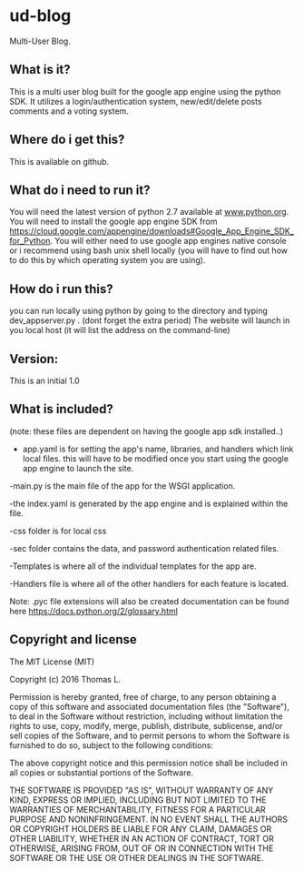 # ud-blog
Multi-User Blog.

What is it?
--------------
This is a multi user blog built for the google app engine using the python SDK. It utilizes a login/authentication system, new/edit/delete posts comments and a voting system. 

Where do i get this?
--------------
This is available on github.

What do i need to run it?
--------------
You will need the latest version of python 2.7 available at www.python.org.
You will need to install the google app engine SDK from https://cloud.google.com/appengine/downloads#Google_App_Engine_SDK_for_Python.
You will either need to use google app engines native console or i recommend using bash unix shell locally (you will have to find out how to do this by which operating system you are using).


How do i run this?
--------------
you can run locally using python by going to the directory and typing dev_appserver.py . (dont forget the extra period)
The website will launch in you local host (it will list the address on the command-line)


Version:
--------------
This is an initial 1.0

What is included?
--------------
(note: these files are dependent on having the google app sdk installed..)
- app.yaml is for setting the app's name, libraries, and handlers which link local files. this will have to be modified once you start using the google app engine to launch the site.

-main.py is the main file of the app for the WSGI application.

-the index.yaml is generated by the app engine and is explained within the file.

-css folder is for local css

-sec folder contains the data, and password authentication related files.

-Templates is where all of the individual templates for the app are. 

-Handlers file is where all of the other handlers for each feature is located.

Note: .pyc file extensions will also be created documentation can be found here https://docs.python.org/2/glossary.html


Copyright and license
-------------
The MIT License (MIT)

Copyright (c) 2016 Thomas L.

Permission is hereby granted, free of charge, to any person obtaining a copy
of this software and associated documentation files (the "Software"), to deal
in the Software without restriction, including without limitation the rights
to use, copy, modify, merge, publish, distribute, sublicense, and/or sell
copies of the Software, and to permit persons to whom the Software is
furnished to do so, subject to the following conditions:

The above copyright notice and this permission notice shall be included in
all copies or substantial portions of the Software.

THE SOFTWARE IS PROVIDED "AS IS", WITHOUT WARRANTY OF ANY KIND, EXPRESS OR
IMPLIED, INCLUDING BUT NOT LIMITED TO THE WARRANTIES OF MERCHANTABILITY,
FITNESS FOR A PARTICULAR PURPOSE AND NONINFRINGEMENT. IN NO EVENT SHALL THE
AUTHORS OR COPYRIGHT HOLDERS BE LIABLE FOR ANY CLAIM, DAMAGES OR OTHER
LIABILITY, WHETHER IN AN ACTION OF CONTRACT, TORT OR OTHERWISE, ARISING FROM,
OUT OF OR IN CONNECTION WITH THE SOFTWARE OR THE USE OR OTHER DEALINGS IN
THE SOFTWARE.